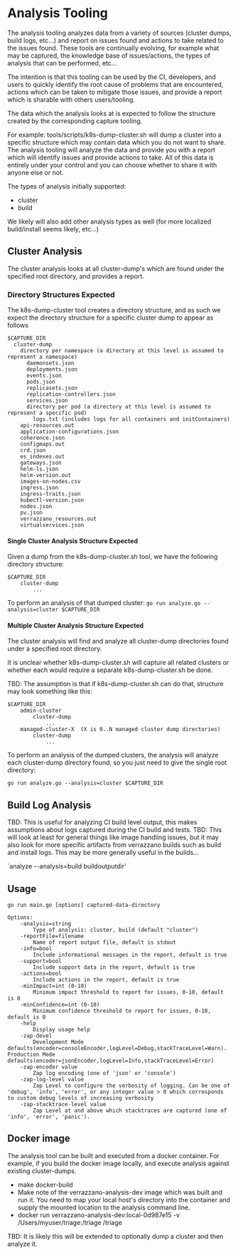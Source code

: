 # Analysis Tooling
The analysis tooling analyzes data from a variety of sources (cluster dumps, build logs, etc...) and report on issues found and actions to take related to the issues found.  These tools are continually evolving, for example what may be captured, the knowledge base of issues/actions, the types of analysis that can be performed, etc...

The intention is that this tooling can be used by the CI, developers, and users to quickly identify the root cause of problems that are encountered, actions which can be taken to mitigate those issues, and provide a report which is sharable with others users/tooling.

The data which the analysis looks at is expected to follow the structure created by the corresponding capture tooling.

For example: tools/scripts/k8s-dump-cluster.sh will dump a cluster into a specific structure which may contain data which you do not want to share. The analysis tooling will analyze the data and provide you with a report which will identify issues and provide actions to take.
All of this data is entirely under your control and you can choose whether to share it with anyone else or not.

The types of analysis initially supported:
- cluster
- build

We likely will also add other analysis types as well (for more localized build/install seems likely, etc...)

## Cluster Analysis

The cluster analysis looks at all cluster-dump's which are found under the specified root directory, and provides a report.

### Directory Structures Expected

The k8s-dump-cluster tool creates a directory structure, and as such we expect the directory structure for a specific cluster dump to appear as follows

    $CAPTURE_DIR
      cluster-dump
        directory per namespace (a directory at this level is assumed to represent a namespace)
          daemonsets.json
          deployments.json
          events.json
          pods.json
          replicasets.json
          replication-controllers.json
          services.json
          directory per pod (a directory at this level is assumed to represent a specific pod)
            logs.txt (includes logs for all containers and initContainers)
        api-resources.out
        application-configurations.json
        coherence.json
        configmaps.out
        crd.json
        es_indexes.out
        gateways.json
        helm-ls.json
        helm-version.out
        images-on-nodes.csv
        ingress.json
        ingress-traits.json
        kubectl-version.json
        nodes.json
        pv.json
        verrazzano_resources.out
        virtualservices.json

#### Single Cluster Analysis Structure Expected

Given a dump from the k8s-dump-cluster.sh tool, we have the following directory structure:

    $CAPTURE_DIR
        cluster-dump
            ...

To perform an analysis of that dumped cluster:
`go run analyze.go --analysis=cluster $CAPTURE_DIR`

#### Multiple Cluster Analysis Structure Expected

The cluster analysis will find and analyze all cluster-dump directories found under a specified root directory.

It is unclear whether k8s-dump-cluster.sh will capture all related clusters or whether each would require a separate k8s-dump-cluster.sh be done.

TBD: The assumption is that if k8s-dump-cluster.sh can do that, structure may look something like this:

    $CAPTURE_DIR
        admin-cluster
            cluster-dump
                ...
        managed-cluster-X  (X is 0..N managed cluster dump directories)
            cluster-dump
                ...

To perform an analysis of the dumped clusters, the analysis will analyze each cluster-dump directory found, so you just need to give the single root directory:

`go run analyze.go --analysis=cluster $CAPTURE_DIR`

## Build Log Analysis

TBD: This is useful for analyzing CI build level output, this makes assumptions about logs captured during the CI build and tests.
TBD: This will look at least for general things like image handling issues, but it may also look for more specific artifacts from verrazzano builds such as build and install logs. This may be more generally useful in the builds...

`analyze --analysis=build buildoutputdir'

## Usage
```
go run main.go [options] captured-data-directory

Options:
    -analysis=string
      	Type of analysis: cluster, build (default "cluster")
    -reportFile=filename
        Name of report output file, default is stdout
    -info=bool
        Include informational messages in the report, default is true
    -support=bool
        Include support data in the report, default is true
    -actions=bool
        Include actions in the report, default is true
    -minImpact=int (0-10)
        Minimum impact threshold to report for issues, 0-10, default is 0
    -minConfidence=int (0-10)
        Minimum confidence threshold to report for issues, 0-10, default is 0
    -help
    	Display usage help
    -zap-devel
    	Development Mode defaults(encoder=consoleEncoder,logLevel=Debug,stackTraceLevel=Warn). Production Mode defaults(encoder=jsonEncoder,logLevel=Info,stackTraceLevel=Error)
    -zap-encoder value
    	Zap log encoding (one of 'json' or 'console')
    -zap-log-level value
    	Zap Level to configure the verbosity of logging. Can be one of 'debug', 'info', 'error', or any integer value > 0 which corresponds to custom debug levels of increasing verbosity
    -zap-stacktrace-level value
    	Zap Level at and above which stacktraces are captured (one of 'info', 'error', 'panic').
```

## Docker image
The analysis tool can be built and executed from a docker container. For example, if you build the docker image locally, and execute analysis against existing cluster-dumps.

- make docker-build
- Make note of the verrazzano-analysis-dev image which was built and run it. You need to map your local host's directory into the container and supply the mounted location to the analysis command line.
- docker run verrazzano-analysis-dev:local-0d987e15 -v /Users/myuser/triage:/triage /triage

TBD: It is likely this will be extended to optionally dump a cluster and then analyze it.
